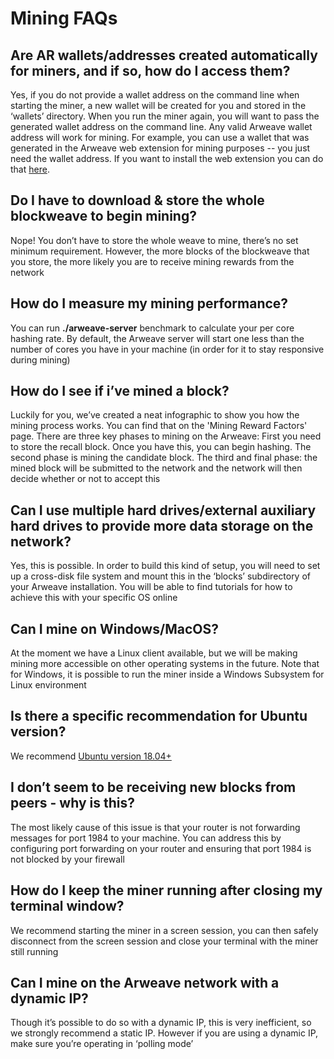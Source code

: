 # Mining FAQs

##  Are AR wallets/addresses created automatically for miners, and if so, how do I access them? 

Yes, if you do not provide a wallet address on the command line when starting the miner, a new wallet will be created for you and stored in the ‘wallets’ directory. When you run the miner again, you will want to pass the generated wallet address on the command line. Any valid Arweave wallet address will work for mining. For example, you can use a wallet that was generated in the Arweave web extension for mining purposes -- you just need the wallet address. If you want to install the web extension you can do that​ ​[here​](https://chrome.google.com/webstore/detail/arweave/iplppiggblloelhoglpmkmbinggcaaoc?hl=en-GB).

## **Do I have to download & store the whole blockweave to begin mining?**

Nope! You don’t have to store the whole weave to mine, there’s no set minimum requirement. However, the more blocks of the blockweave that you store, the more likely you are to receive mining rewards from the network

## **How do I measure my mining performance?**

You can run **./arweave-server** benchmark to calculate your per core hashing rate. By default, the Arweave server will start one less than the number of cores you have in your machine \(in order for it to stay responsive during mining\) 

## **How do I see if i’ve mined a block?**

Luckily for you, we’ve created a neat infographic to show you how the mining process works. You can find that on the 'Mining Reward Factors' page. There are three key phases to mining on the Arweave: First you need to store the recall block. Once you have this, you can begin hashing. The second phase is mining the candidate block. The third and final phase: the mined block will be submitted to the network and the network will then decide whether or not to accept this 

## **Can I use multiple hard drives/external auxiliary hard drives to provide more data storage on the network?**

Yes, this is possible. In order to build this kind of setup, you will need to set up a cross-disk file system and mount this in the ‘blocks’ subdirectory of your Arweave installation. You will be able to find tutorials for how to achieve this with your specific OS online 

## **Can I mine on Windows/MacOS?**

At the moment we have a Linux client available, but we will be making mining more accessible on other operating systems in the future. Note that for Windows, it is possible to run the miner inside a Windows Subsystem for Linux environment

## **Is there a specific recommendation for Ubuntu version?**

We recommend [Ubuntu version 18.04+ ](http://releases.ubuntu.com/18.04/)

## **I don’t seem to be receiving new blocks from peers - why is this?**

The most likely cause of this issue is that your router is not forwarding messages for port 1984 to your machine. You can address this by configuring port forwarding on your router and ensuring that port 1984 is not blocked by your firewall 

## **How do I keep the miner running after closing my terminal window?**

We recommend starting the miner in a screen session, you can then safely disconnect from the screen session and close your terminal with the miner still running

## **Can I mine on the Arweave network with a dynamic IP?**

Though it’s possible to do so with a dynamic IP, this is very inefficient, so we strongly recommend a static IP. However if you are using a dynamic IP, make sure you’re operating in ‘polling mode’ 

